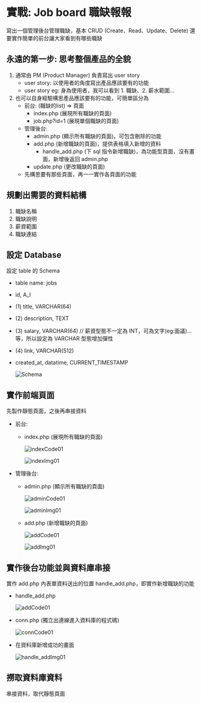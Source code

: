 # 實戰: Job board 職缺報報
寫出一個管理後台管理職缺，基本 CRUD (Create、Read、Update、Delete)
還要實作簡單的前台讓大家看到有哪些職缺
## 永遠的第一步: 思考整個產品的全貌
1. 通常由 PM (Product Manager) 負責寫出 user story
   * user story: 以使用者的角度寫出產品應該要有的功能
   * user story eg: 身為使用者，我可以看到 1. 職缺、2. 薪水範圍...
2. 也可以自身經驗構思產品應該要有的功能，可簡單區分為
   * 前台: (職缺的list) => 頁面
     * index.php (展現所有職缺的頁面)
     * job.php?id=1 (展現單個職缺的頁面)
   * 管理後台:
     * admin.php (顯示所有職缺的頁面)，可包含刪除的功能
     * add.php (新增職缺的頁面)，提供表格填入新增的資料
       * handle_add.php (下 sql 指令新增職缺)，為功能型頁面，沒有畫面，新增後返回 admin.php
     * update.php (更改職缺的頁面)
   * 先構思要有那些頁面，再一一實作各頁面的功能
## 規劃出需要的資料結構
1. 職缺名稱
2. 職缺說明
3. 薪資範圍
4. 職缺連結
## 設定 Database
設定 table 的 Schema
 * table name: jobs
 * id, A_I
 * (1) title, VARCHAR(64)
 * (2) description, TEXT
 * (3) salary, VARCHAR(64) // 薪資型態不一定為 INT，可為文字(eg:面議)...等，所以設定為 VARCHAR 型態增加彈性
 * (4) link, VARCHAR(512)
 * created_at, datatime, CURRENT_TIMESTAMP

   ![Schema](./schema.png)
## 實作前端頁面
 先製作靜態頁面，之後再串接資料
 * 前台:
   * index.php (展現所有職缺的頁面)

     ![indexCode01](./indexCode01.png)

     ![indexImg01](./indexImg01.png)
 * 管理後台:
   * admin.php (顯示所有職缺的頁面)

     ![adminCode01](./adminCode01.png)

     ![adminImg01](./adminImg01.png)
   * add.php (新增職缺的頁面)

     ![addCode01](./addCode01.png)

     ![addImg01](./addImg01.png)
## 實作後台功能並與資料庫串接
實作 add.php 內表單資料送出的位置 handle_add.php，即實作新增職缺的功能
* handle_add.php

  ![addCode01](./handle_addCode01.png)
* conn.php (獨立出連線進入資料庫的程式碼)

  ![connCode01](./connCode01.png)
* 在資料庫新增成功的畫面

  ![handle_addImg01](./handle_addImg01.png)
## 撈取資料庫資料
串接資料，取代靜態頁面
